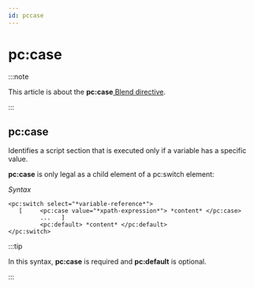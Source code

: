 ```yaml
---
id: pccase
---
```


# pc:case




:::note

This article is about the **pc:case**[ Blend directive](/docs/Repositories/Blend_directives).

:::

## **pc:case**

Identifies a script section that is executed only if a variable has a specific value.

**pc:case** is only legal as a child element of a pc:switch element:

*Syntax*

```
<pc:switch select="*variable-reference*">
   [     <pc:case value="*xpath-expression*"> *content* </pc:case>
         ...   ]
         <pc:default> *content* </pc:default>
</pc:switch>
```


:::tip

In this syntax, **pc:case** is required and **pc:default** is optional.

:::

